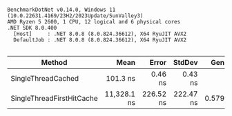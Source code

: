```

BenchmarkDotNet v0.14.0, Windows 11 (10.0.22631.4169/23H2/2023Update/SunValley3)
AMD Ryzen 5 2600, 1 CPU, 12 logical and 6 physical cores
.NET SDK 8.0.400
  [Host]     : .NET 8.0.8 (8.0.824.36612), X64 RyuJIT AVX2
  DefaultJob : .NET 8.0.8 (8.0.824.36612), X64 RyuJIT AVX2


```
| Method                    | Mean        | Error     | StdDev    | Gen0   | Allocated |
|-------------------------- |------------:|----------:|----------:|-------:|----------:|
| SingleThreadCached        |    101.3 ns |   0.46 ns |   0.43 ns |      - |         - |
| SingleThreadFirstHitCache | 11,328.1 ns | 226.52 ns | 222.47 ns | 0.5798 |    2480 B |

